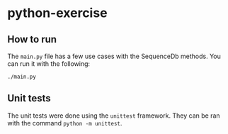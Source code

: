 # python-exercise

## How to run
The `main.py` file has a few use cases with the SequenceDb methods. You can run it with the following:

```
./main.py
```
## Unit tests
The unit tests were done using the `unittest` framework. They can be ran with the command `python -m unittest`.
